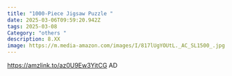 ```yaml
---
title: "1000-Piece Jigsaw Puzzle "
date: 2025-03-06T09:59:20.942Z
tags: 2025-03-08
Category: "others "
description: 8.XX
image: https://m.media-amazon.com/images/I/817lUgYOUtL._AC_SL1500_.jpg
---
```

https://amzlink.to/az0U9Ew3YitCG AD